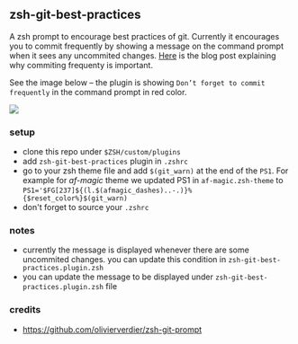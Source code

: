 ## zsh-git-best-practices

A zsh prompt to encourage best practices of git. Currently it
encourages you to commit frequently by showing a message on the command
prompt when it sees any uncommited changes. [Here](https://devenbhooshan.wordpress.com/2020/08/08/why-should-i-commit-frequently/) is the blog post explaining why commiting frequenty is important. 

See the image below – the plugin is showing `Don’t forget to commit frequently` in the command prompt in red color.

![](https://raw.githubusercontent.com/devenbhooshan/zsh-git-best-practises/master/Screenshot%202020-08-09%20at%203.04.02%20AM.png)

### setup
- clone this repo under `$ZSH/custom/plugins`
- add `zsh-git-best-practices` plugin in `.zshrc`
- go to your zsh theme file and add `$(git_warn)` at the end of the
  `PS1`. For example for *af-magic* theme we updated PS1 in `af-magic.zsh-theme` to `PS1='$FG[237]${(l.$(afmagic_dashes)..-.)}%{$reset_color%}$(git_warn)`
- don't forget to source your `.zshrc`

### notes

- currently the message is displayed whenever there are some uncommited changes. you can update this condition in `zsh-git-best-practices.plugin.zsh` 
- you can update the message to be displayed under `zsh-git-best-practices.plugin.zsh` file


### credits
- https://github.com/olivierverdier/zsh-git-prompt
